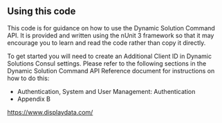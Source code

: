Using this code
---------------

This code is for guidance on how to use the Dynamic Solution Command API. It is provided and written using the nUnit 3 framework so that it may encourage you to learn and read the code rather than copy it directly.

To get started you will need to create an Additional Client ID in Dynamic Solutions Consul settings. Please refer to the following sections in the Dynamic Solution Command API Reference document for instructions on how to do this:

* Authentication, System and User Management: Authentication
* Appendix B

https://www.displaydata.com/

